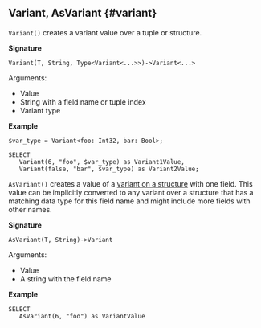 
## Variant, AsVariant {#variant}

`Variant()` creates a variant value over a tuple or structure.

**Signature**
```
Variant(T, String, Type<Variant<...>>)->Variant<...>
```

Arguments:

* Value
* String with a field name or tuple index
* Variant type

**Example**
```yql
$var_type = Variant<foo: Int32, bar: Bool>;

SELECT
   Variant(6, "foo", $var_type) as Variant1Value,
   Variant(false, "bar", $var_type) as Variant2Value;
```

`AsVariant()` creates a value of a [variant on a structure](../../../types/containers.md) with one field. This value can be implicitly converted to any variant over a structure that has a matching data type for this field name and might include more fields with other names.

**Signature**
```
AsVariant(T, String)->Variant
```

Arguments:

* Value
* A string with the field name

**Example**
```yql
SELECT
   AsVariant(6, "foo") as VariantValue
```


